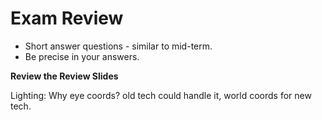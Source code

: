 # Exam Review

* Short answer questions - similar to mid-term.
* Be precise in your answers.

**Review the Review Slides**

Lighting: Why eye coords? old tech could handle it, world coords for new tech.
